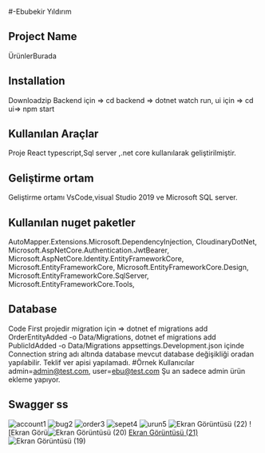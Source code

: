 #-Ebubekir Yıldırım

## Project Name
ÜrünlerBurada
## Installation
Downloadzip
Backend için => cd backend => dotnet watch run,
ui için => cd ui=> npm start
## Kullanılan Araçlar
Proje React typescript,Sql server ,.net core kullanılarak geliştirilmiştir.
## Geliştirme ortam
Geliştirme ortamı VsCode,visual Studio 2019 ve Microsoft SQL server.
## Kullanılan nuget paketler
AutoMapper.Extensions.Microsoft.DependencyInjection,
CloudinaryDotNet,
Microsoft.AspNetCore.Authentication.JwtBearer,
Microsoft.AspNetCore.Identity.EntityFrameworkCore,
Microsoft.EntityFrameworkCore,
Microsoft.EntityFrameworkCore.Design,
Microsoft.EntityFrameworkCore.SqlServer,
Microsoft.EntityFrameworkCore.Tools,
## Database
Code First projedir migration için => dotnet ef migrations add OrderEntityAdded -o Data/Migrations,
                                      dotnet ef migrations add PublicIdAdded -o Data/Migrations
 appsettings.Development.json içinde Connection string adı altında database mevcut database değişikliği oradan yapılabilir.
 Teklif ver apisi yapılamadı.
 #Örnek Kullanıcılar
 admin=admin@test.com,
user=ebu@test.com
Şu an sadece admin ürün ekleme yapıyor.
## Swagger ss
![account1](https://user-images.githubusercontent.com/49992321/187435848-41cec476-1629-45ca-8c2c-0d4b2fef1013.png)
![bug2](https://user-images.githubusercontent.com/49992321/187435858-5a9df0cb-ce52-4ed8-a640-ecfe285be022.png)
![order3](https://user-images.githubusercontent.com/49992321/187435865-99805e5d-3ad2-4e60-a8d7-a1c73ce3e55c.png)
![sepet4](https://user-images.githubusercontent.com/49992321/187435877-6fe2b33a-06bf-4035-9afa-405eb1658606.png)
![urun5](https://user-images.githubusercontent.com/49992321/187435884-faf743fb-c415-4db9-a9b0-cfdd83113144.png)
![Ekran Görüntüsü (22)](https://user-images.githubusercontent.com/49992321/187435897-d1520df2-3a27-4e6e-b927-1e2ebad6ae43.png)
![Ekran Görü![Ekran Görüntüsü (20)](https://user-images.githubusercontent.com/49992321/187435912-eb9dfbde-c692-4b72-8d63-19c53dc2258b.png)
[Ekran Görüntüsü (21)](https://user-images.githubusercontent.com/49992321/187435917-ec18b250-2330-45a5-8c42-a92c93ff9a89.png)
![Ekran Görüntüsü (19)](https://user-images.githubusercontent.com/49992321/187436486-ff7e6fc7-394b-4c01-aff4-e872173f63e1.png)

